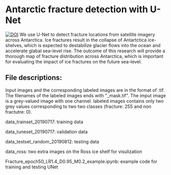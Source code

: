 # Antarctic fracture detection with U-Net
[![DOI](https://zenodo.org/badge/259829938.svg)](https://zenodo.org/badge/latestdoi/259829938)
We use U-Net to detect fracture locations from satellite imagery across Antarctica. Ice fractures result in the collapse of Antartctica ice-shelves, which is expected to destabilize glacier flows into the ocean and accelerate glabal sea-level rise. The outcome of this research will provide a thorough map of fracture distribution across Antarctica, which is important for evaluating the impact of ice fractures on the future sea-level.

## File descriptions:
Input images and the corresponding labeled images are in the format of .tif. The filenames of the labeled images ends with "_mask.tif". The imput image is a grey-valued image with one channel. labeled images contains only two grey values corresponding to two two classes (fracture: 255 and non fractutre: 0).

data_trainset_20190717: training data

data_tuneset_20190717: validation data

data_testset_random_20190812: testing data

data_ross: two extra images on the Ross ice shelf for visulization 

Fracture_epoch50_LR1.4_D0.95_M0.2_example.ipynb: example code for training and testing UNet
